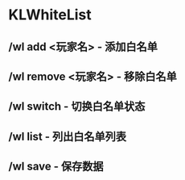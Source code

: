 # KLWhiteList
## /wl add <玩家名>  - 添加白名单
## /wl remove <玩家名>  - 移除白名单
## /wl switch  - 切换白名单状态
## /wl list  - 列出白名单列表
## /wl save  - 保存数据
